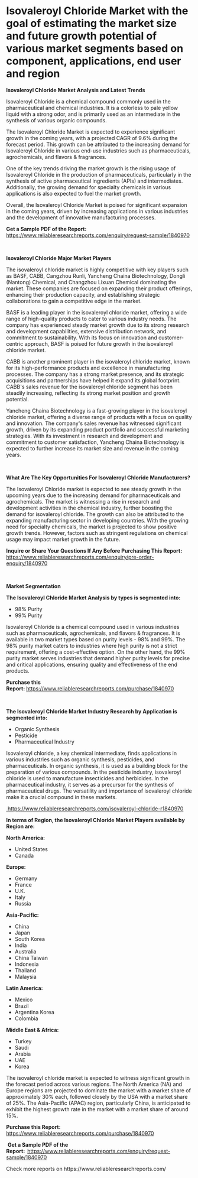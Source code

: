 <p><h1>Isovaleroyl Chloride Market with the goal of estimating the market size and future growth potential of various market segments based on component, applications, end user and region</h1></p><p><strong>Isovaleroyl Chloride Market Analysis and Latest Trends</strong></p>
<p><p>Isovaleroyl Chloride is a chemical compound commonly used in the pharmaceutical and chemical industries. It is a colorless to pale yellow liquid with a strong odor, and is primarily used as an intermediate in the synthesis of various organic compounds.</p><p>The Isovaleroyl Chloride Market is expected to experience significant growth in the coming years, with a projected CAGR of 9.6% during the forecast period. This growth can be attributed to the increasing demand for Isovaleroyl Chloride in various end-use industries such as pharmaceuticals, agrochemicals, and flavors & fragrances.</p><p>One of the key trends driving the market growth is the rising usage of Isovaleroyl Chloride in the production of pharmaceuticals, particularly in the synthesis of active pharmaceutical ingredients (APIs) and intermediates. Additionally, the growing demand for specialty chemicals in various applications is also expected to fuel the market growth.</p><p>Overall, the Isovaleroyl Chloride Market is poised for significant expansion in the coming years, driven by increasing applications in various industries and the development of innovative manufacturing processes.</p></p>
<p><strong>Get a Sample PDF of the Report:&nbsp;</strong> <a href="https://www.reliableresearchreports.com/enquiry/request-sample/1840970">https://www.reliableresearchreports.com/enquiry/request-sample/1840970</a></p>
<p>&nbsp;</p>
<p><strong>Isovaleroyl Chloride Major Market Players</strong></p>
<p><p>The isovaleroyl chloride market is highly competitive with key players such as BASF, CABB, Cangzhou Runli, Yancheng Chaina Biotechnology, Dongli (Nantong) Chemical, and Changzhou Lixuan Chemical dominating the market. These companies are focused on expanding their product offerings, enhancing their production capacity, and establishing strategic collaborations to gain a competitive edge in the market.</p><p>BASF is a leading player in the isovaleroyl chloride market, offering a wide range of high-quality products to cater to various industry needs. The company has experienced steady market growth due to its strong research and development capabilities, extensive distribution network, and commitment to sustainability. With its focus on innovation and customer-centric approach, BASF is poised for future growth in the isovaleroyl chloride market.</p><p>CABB is another prominent player in the isovaleroyl chloride market, known for its high-performance products and excellence in manufacturing processes. The company has a strong market presence, and its strategic acquisitions and partnerships have helped it expand its global footprint. CABB's sales revenue for the isovaleroyl chloride segment has been steadily increasing, reflecting its strong market position and growth potential.</p><p>Yancheng Chaina Biotechnology is a fast-growing player in the isovaleroyl chloride market, offering a diverse range of products with a focus on quality and innovation. The company's sales revenue has witnessed significant growth, driven by its expanding product portfolio and successful marketing strategies. With its investment in research and development and commitment to customer satisfaction, Yancheng Chaina Biotechnology is expected to further increase its market size and revenue in the coming years.</p></p>
<p>&nbsp;</p>
<p><strong>What Are The Key Opportunities For Isovaleroyl Chloride Manufacturers?</strong></p>
<p><p>The Isovaleroyl Chloride market is expected to see steady growth in the upcoming years due to the increasing demand for pharmaceuticals and agrochemicals. The market is witnessing a rise in research and development activities in the chemical industry, further boosting the demand for isovaleroyl chloride. The growth can also be attributed to the expanding manufacturing sector in developing countries. With the growing need for specialty chemicals, the market is projected to show positive growth trends. However, factors such as stringent regulations on chemical usage may impact market growth in the future.</p></p>
<p><strong>Inquire or Share Your Questions If Any Before Purchasing This Report:</strong> <a href="https://www.reliableresearchreports.com/enquiry/pre-order-enquiry/1840970">https://www.reliableresearchreports.com/enquiry/pre-order-enquiry/1840970</a></p>
<p>&nbsp;</p>
<p><strong>Market Segmentation</strong></p>
<p><strong>The Isovaleroyl Chloride Market Analysis by types is segmented into:</strong></p>
<p><ul><li>98% Purity</li><li>99% Purity</li></ul></p>
<p><p>Isovaleroyl Chloride is a chemical compound used in various industries such as pharmaceuticals, agrochemicals, and flavors & fragrances. It is available in two market types based on purity levels - 98% and 99%. The 98% purity market caters to industries where high purity is not a strict requirement, offering a cost-effective option. On the other hand, the 99% purity market serves industries that demand higher purity levels for precise and critical applications, ensuring quality and effectiveness of the end products.</p></p>
<p><strong>Purchase this Report:&nbsp;</strong><a href="https://www.reliableresearchreports.com/purchase/1840970">https://www.reliableresearchreports.com/purchase/1840970</a></p>
<p>&nbsp;</p>
<p><strong>The Isovaleroyl Chloride Market Industry Research by Application is segmented into:</strong></p>
<p><ul><li>Organic Synthesis</li><li>Pesticide</li><li>Pharmaceutical Industry</li></ul></p>
<p><p>Isovaleroyl chloride, a key chemical intermediate, finds applications in various industries such as organic synthesis, pesticides, and pharmaceuticals. In organic synthesis, it is used as a building block for the preparation of various compounds. In the pesticide industry, isovaleroyl chloride is used to manufacture insecticides and herbicides. In the pharmaceutical industry, it serves as a precursor for the synthesis of pharmaceutical drugs. The versatility and importance of isovaleroyl chloride make it a crucial compound in these markets.</p></p>
<p><a href="https://www.reliableresearchreports.com/isovaleroyl-chloride-r1840970">&nbsp;https://www.reliableresearchreports.com/isovaleroyl-chloride-r1840970</a></p>
<p><strong>In terms of Region, the Isovaleroyl Chloride Market Players available by Region are:</strong></p>
<p>
    <p> <strong> North America: </strong>
        <ul>
            <li>United States</li>
            <li>Canada</li>
        </ul>
        </p> 
    <p> <strong> Europe: </strong>
        <ul>
            <li>Germany</li>
            <li>France</li>
            <li>U.K.</li>
            <li>Italy</li>
            <li>Russia</li>
        </ul>
        </p> 
    <p> <strong> Asia-Pacific: </strong>
        <ul>
            <li>China</li>
            <li>Japan</li>
            <li>South Korea</li>
            <li>India</li>
            <li>Australia</li>
            <li>China Taiwan</li>
            <li>Indonesia</li>
            <li>Thailand</li>
            <li>Malaysia</li>
        </ul>
        </p> 
    <p> <strong> Latin America: </strong>
        <ul>
            <li>Mexico</li>
            <li>Brazil</li>
            <li>Argentina Korea</li>
            <li>Colombia</li>
        </ul>
        </p> 
    <p> <strong> Middle East & Africa: </strong>
        <ul>
            <li>Turkey</li>
            <li>Saudi</li>
            <li>Arabia</li>
            <li>UAE</li>
            <li>Korea</li>
        </ul>
    </p>
    </p>
<p><p>The isovaleroyl chloride market is expected to witness significant growth in the forecast period across various regions. The North America (NA) and Europe regions are projected to dominate the market with a market share of approximately 30% each, followed closely by the USA with a market share of 25%. The Asia-Pacific (APAC) region, particularly China, is anticipated to exhibit the highest growth rate in the market with a market share of around 15%.</p></p>
<p><strong>Purchase this Report: </strong><a href="https://www.reliableresearchreports.com/purchase/1840970">https://www.reliableresearchreports.com/purchase/1840970</a></p>
<p>&nbsp;<strong>Get a Sample PDF of the Report:&nbsp;&nbsp;</strong><a href="https://www.reliableresearchreports.com/enquiry/request-sample/1840970">https://www.reliableresearchreports.com/enquiry/request-sample/1840970</a></p>
<p><strong></strong></p>
<p>Check more reports on https://www.reliableresearchreports.com/</p>